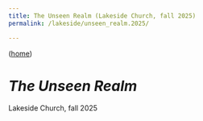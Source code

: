 ```yaml
---
title: The Unseen Realm (Lakeside Church, fall 2025)
permalink: /lakeside/unseen_realm.2025/

---
```


([home](/))

# <cite>The Unseen Realm</cite>

Lakeside Church, fall 2025
